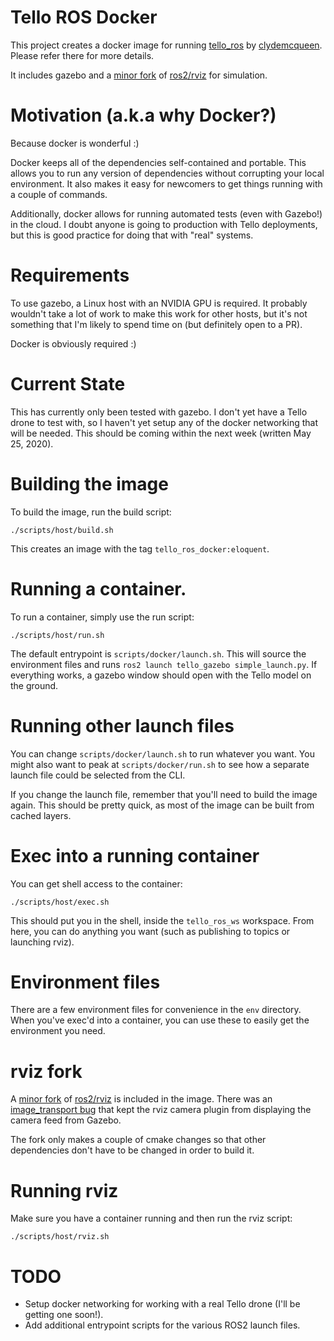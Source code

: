 # Tello ROS Docker
This project creates a docker image for running [tello_ros](https://github.com/clydemcqueen/tello_ros/tree/master/tello_gazebo) by [clydemcqueen](https://github.com/clydemcqueen).  Please refer there for more details.

It includes gazebo and a [minor fork](https://github.com/bluecamel/rviz/tree/tello_ros) of [ros2/rviz](https://github.com/ros2/rviz) for simulation.

# Motivation (a.k.a why Docker?)
Because docker is wonderful :)

Docker keeps all of the dependencies self-contained and portable.  This allows you to run any version of dependencies without corrupting your local environment.  It also makes it easy for newcomers to get things running with a couple of commands.

Additionally, docker allows for running automated tests (even with Gazebo!) in the cloud.  I doubt anyone is going to production with Tello deployments, but this is good practice for doing that with "real" systems.

# Requirements
To use gazebo, a Linux host with an NVIDIA GPU is required.  It probably wouldn't take a lot of work to make this work for other hosts, but it's not something that I'm likely to spend time on (but definitely open to a PR).

Docker is obviously required :)

# Current State
This has currently only been tested with gazebo.  I don't yet have a Tello drone to test with, so I haven't yet setup any of the docker networking that will be needed.  This should be coming within the next week (written May 25, 2020).

# Building the image
To build the image, run the build script:
```
./scripts/host/build.sh
```

This creates an image with the tag `tello_ros_docker:eloquent`.

# Running a container.
To run a container, simply use the run script:
```
./scripts/host/run.sh
```

The default entrypoint is `scripts/docker/launch.sh`.  This will source the environment files and runs `ros2 launch tello_gazebo simple_launch.py`.  If everything works, a gazebo window should open with the Tello model on the ground.

# Running other launch files
You can change `scripts/docker/launch.sh` to run whatever you want.  You might also want to peak at `scripts/docker/run.sh` to see how a separate launch file could be selected from the CLI.

If you change the launch file, remember that you'll need to build the image again.  This should be pretty quick, as most of the image can be built from cached layers.

# Exec into a running container
You can get shell access to the container:
```
./scripts/host/exec.sh
```

This should put you in the shell, inside the `tello_ros_ws` workspace.  From here, you can do anything you want (such as publishing to topics or launching rviz).

# Environment files
There are a few environment files for convenience in the `env` directory.  When you've exec'd into a container, you can use these to easily get the environment you need.

# rviz fork
A [minor fork](https://github.com/bluecamel/rviz/tree/tello_ros) of [ros2/rviz](https://github.com/ros2/rviz) is included in the image.  There was an [image_transport bug](https://github.com/ros2/rviz/issues/207) that kept the rviz camera plugin from displaying the camera feed from Gazebo.

The fork only makes a couple of cmake changes so that other dependencies don't have to be changed in order to build it.

# Running rviz
Make sure you have a container running and then run the rviz script:
```
./scripts/host/rviz.sh
```

# TODO
- Setup docker networking for working with a real Tello drone (I'll be getting one soon!).
- Add additional entrypoint scripts for the various ROS2 launch files.
